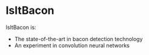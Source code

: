 # IsItBacon

IsItBacon is:

- The state-of-the-art in bacon detection technology
- An experiment in convolution neural networks

